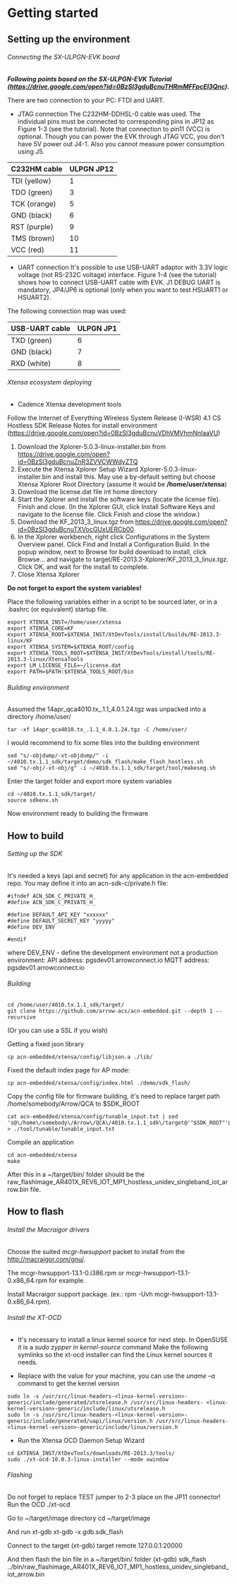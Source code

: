 # Getting started

## Setting up the environment

###### Connecting the SX-ULPGN-EVK board

**_Following points based on the SX-ULPGN-EVK Tutorial (https://drive.google.com/open?id=0BzSl3gduBcnuTHRmMFFpcEl3Qnc)._**

There are two connection to your PC: FTDI and UART.
- JTAG connection
The C232HM-DDHSL-0 cable was used. The individual pins must be connected to corresponding pins in 
JP12 as Figure 1-3 (see the tutorial). Note that connection to pin11 (VCC) is optional. Though you can 
power the EVK through JTAG VCC, you don't have 5V power out J4-1. Also you cannot measure power consumption using J5.



| C232HM cable  |  ULPGN JP12  |
|---------------|--------------|
| TDI (yellow)  |       1      |
| TDO (green)   |       3      |
| TCK (orange)  |       5      |
| GND (black)   |       6      |
| RST (purple)  |       9      |
| TMS (brown)   |       10     |
| VCC (red)     |       11     |



- UART connection 
It's possible to use USB-UART adaptor with 3.3V logic voltage (not RS-232C voltage) interface.
Figure 1-4 (see the tutorial) shows how to connect USB-UART cable with EVK. J1 DEBUG UART is mandatory, JP4/JP6 is optional (only when you want to test HSUART1 or HSUART2).


The following connection map was used:


| USB-UART cable |  ULPGN JP1  |
|----------------|-------------|
|  TXD (green)   |      6      |
|  GND (black)   |      7      |
|  RXD (white)   |      8      |



###### Xtensa ecosystem deploying

- Cadence Xtensa development tools

Follow the Internet of Everything Wireless System Release (I-WSR) 4.1 CS Hostless SDK Release Notes for install environment
(https://drive.google.com/open?id=0BzSl3gduBcnuVDhVMVhmNnlaaVU)

1. Download the Xplorer-5.0.3-linux-installer.bin from https://drive.google.com/open?id=0BzSl3gduBcnuZnR3ZVVCWWdyZTQ
2. Execute the Xtensa Xplorer Setup Wizard Xplorer-5.0.3-linux-installer.bin and install this. May use a by-default setting but choose Xtensa Xplorer Root Directory (assume it would be **/home/user/xtensa**)
3. Download the license.dat file int home directory
4. Start the Xplorer and install the software keys (locate the license file). Finish and close.
 (In the Xplorer GUI, click Install Software Keys and navigate to the license file. Click Finish and close the window.)
5. Download the KF_2013_3_linux.tgz from https://drive.google.com/open?id=0BzSl3gduBcnuTXVocGUxUERCb00
6. In the Xplorer workbench, right click Configurations in the System Overview panel.
Click Find and Install a Configuration Build. In the popup window, next to Browse 
for build download to install, click Browse... and navigate to target/RE-2013.3-Xplorer/KF_2013_3_linux.tgz. Click OK, and wait for the install to complete.
7. Close Xtensa Xplorer


**Do not forget to export the system variables!**

Place the following variables either in a script to be sourced later, or in a .bashrc (or
equivalent) startup file.

```
export XTENSA_INST=/home/user/xtensa
export XTENSA_CORE=KF
export XTENSA_ROOT=$XTENSA_INST/XtDevTools/install/builds/RE-2013.3-linux/KF
export XTENSA_SYSTEM=$XTENSA_ROOT/config
export XTENSA_TOOLS_ROOT=$XTENSA_INST/XtDevTools/install/tools/RE-2013.3-linux/XtensaTools
export LM_LICENSE_FILE=~/license.dat
export PATH=$PATH:$XTENSA_TOOLS_ROOT/bin
```

###### Building environment

Assumed the 14apr_qca4010.tx_.1.1_4.0.1.24.tgz was unpacked into a directory /home/user/

```
tar -xf 14apr_qca4010.tx_.1.1_4.0.1.24.tgz -C /home/user/
```

I would recommend to fix some files into the building environment

```
sed "s/-objdump/-xt-objdump/" -i ~/4010.tx.1.1_sdk/target/demo/sdk_flash/make_flash_hostless.sh
sed "s/-obj/-xt-obj/g" -i ~/4010.tx.1.1_sdk/target/tool/makeseg.sh
```

Enter the target folder and export more system variables
```
cd ~/4010.tx.1.1_sdk/target/
source sdkenv.sh
```

Now environment ready to building the firmware

## How to build 

###### Setting up the SDK

It's needed a keys (api and secret) for any application in the acn-embedded repo.
You may define it into an acn-sdk-c/private.h file:

```
#ifndef ACN_SDK_C_PRIVATE_H_
#define ACN_SDK_C_PRIVATE_H_

#define DEFAULT_API_KEY "xxxxxx"
#define DEFAULT_SECRET_KEY "yyyyy"
#define DEV_ENV

#endif
```

where DEV_ENV - define the development environment not a production environment:
API address: pgsdev01.arrowconnect.io
MQTT address: pgsdev01.arrowconnect.io

###### Building

```
cd /home/user/4010.tx.1.1_sdk/target/
git clone https://github.com/arrow-acs/acn-embedded.git --depth 1 --recursive
```
(Or you can use a SSL if you wish)

Getting a fixed json library
```
cp acn-embedded/xtensa/config/libjson.a ./lib/
```
Fixed the default index page for AP mode:
```
cp acn-embedded/xtensa/config/index.html ./demo/sdk_flash/
```

Copy the config file for firmware building, it's need to replace target path /home/somebody/Arrow/QCA to $SDK_ROOT
```
cat acn-embedded/xtensa/config/tunable_input.txt | sed 's@\/home\/somebody\/Arrow\/QCA\/4010.tx.1.1_sdk\/target@'"$SDK_ROOT"'@g' > ./tool/tunable/tunable_input.txt
```

Compile an application
```
cd acn-embedded/xtensa
make
```

After this in a ~/target/bin/ folder should be the raw_flashimage_AR401X_REV6_IOT_MP1_hostless_unidev_singleband_iot_arrow.bin file.

## How to flash

###### Install the Macraigor drivers

Choose the suited *mcgr-hwsupport* packet to install from the http://macraigor.com/gnu/. 

The 
mcgr-hwsupport-13.1-0.i386.rpm
 or 
mcgr-hwsupport-13.1-0.x86_64.rpm for example.


Install Macraigor support package. (ex.: rpm -Uvh mcgr-hwsupport-13.1-0.x86_64.rpm).

###### Install the XT-OCD


- It's necessary to install a linux kernel source for next step. In OpenSUSE it is a *sudo zypper in kernel-source* command
Make the following symlinks so the xt-ocd installer can find the Linux kernel sources it needs.

- Replace <linux-kernel-version> with the value for your machine, you can use the *uname –a* command to get the kernel version
```
sudo ln -s /usr/src/linux-headers-<linux-kernel-version>-generic/include/generated/utsrelease.h /usr/src/linux-headers- <linux-kernel-version>-generic/include/linux/utsrelease.h
sudo ln -s /usr/src/linux-headers-<linux-kernel-version>-generic/include/generated/uapi/linux/version.h /usr/src/linux-headers-<linux-kernel-version>-generic/include/linux/version.h
```

- Run the Xtensa OCD Daemon Setup Wizard

```
cd $XTENSA_INST/XtDevTools/downloads/RE-2013.3/tools/
sudo ./xt-ocd-10.0.3-linux-installer --mode xwindow
```

###### Flashing

Do not forget to replace TEST jumper to 2-3 place on the JP11 connector!
Run the OCD
./xt-ocd

Go to ~/target/image directory
cd ~/target/image

And run xt-gdb
xt-gdb -x gdb.sdk_flash

Connect to the target
(xt-gdb) target remote 127.0.0.1:20000

And then flash the bin file in a ~/target/bin/ folder
(xt-gdb) sdk_flash ../bin/raw_flashimage_AR401X_REV6_IOT_MP1_hostless_unidev_singleband_iot_arrow.bin
